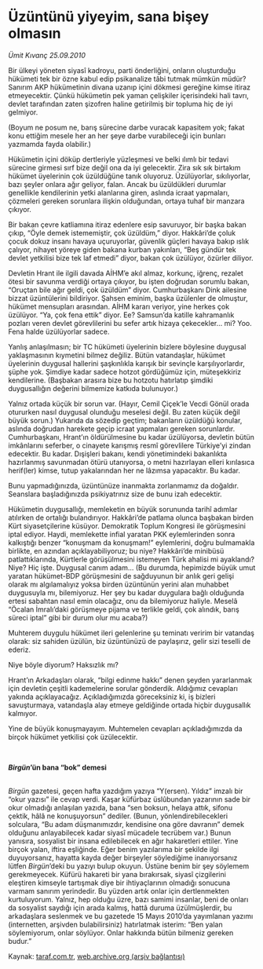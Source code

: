 # Üzüntünü yiyeyim, sana bişey olmasın

*Ümit Kıvanç 25.09.2010*

<div class="yazi"><p>Bir ülkeyi yöneten siyasî kadroyu, parti önderliğini, onların oluşturduğu hükümeti tek bir özne kabul edip psikanalize tâbi tutmak mümkün müdür? Sanırım AKP hükümetinin divana uzanıp içini dökmesi gereğine kimse itiraz etmeyecektir. Çünkü hükümetin pek yaman çelişkiler içerisindeki hali tavrı, devlet tarafından zaten şizofren haline getirilmiş bir topluma hiç de iyi gelmiyor.</p>
<p>(Boyum ne posum ne, barış sürecine darbe vuracak kapasitem yok; fakat konu ettiğim mesele her an her şeye darbe vurabileceği için bunları yazmamda fayda olabilir.)</p>
<p>Hükümetin içini döküp dertleriyle yüzleşmesi ve belki ılımlı bir tedavi sürecine girmesi sırf bize değil ona da iyi gelecektir. Zira sık sık birtakım hükümet üyelerinin çok üzüldüğüne tanık oluyoruz. Üzülüyorlar, sıkılıyorlar, bazı şeyler onlara ağır geliyor, falan. Ancak bu üzüldükleri durumlar genellikle kendilerinin yetki alanlarına giren, aslında icraat yapmaları, çözmeleri gereken sorunlara ilişkin olduğundan, ortaya tuhaf bir manzara çıkıyor.</p>
<p>Bir bakan çevre katliamına itiraz edenlere esip savuruyor, bir başka bakan çıkıp, “Öyle demek istememiştir, çok üzüldüm,” diyor. Hakkâri’de çoluk çocuk dokuz insanı havaya uçuruyorlar, güvenlik güçleri havaya bakıp ıslık çalıyor, nihayet yöreye giden bakana kurban yakınları, “Beş gündür tek devlet yetkilisi bize tek laf etmedi” diyor, bakan çok üzülüyor, özürler diliyor.</p>
<p>Devletin Hrant ile ilgili davada AİHM’e akıl almaz, korkunç, iğrenç, rezalet ötesi bir savunma verdiği ortaya çıkıyor, bu işten doğrudan sorumlu bakan, “Oruçtan bile ağır geldi, çok üzüldüm” diyor. Cumhurbaşkanı Dink ailesine bizzat üzüntülerini bildiriyor. Şahsen eminim, başka üzülenler de olmuştur, hükümet mensupları arasından. AİHM kararı veriyor, yine herkes çok üzülüyor. “Ya, çok fena ettik” diyor. Ee? Samsun’da katille kahramanlık pozları veren devlet görevlilerini bu sefer artık hizaya çekecekler... mi? Yoo. Fena halde üzülüyorlar sadece.</p>
<p>Yanlış anlaşılmasın; bir TC hükümeti üyelerinin bizlere böylesine duygusal yaklaşmasının kıymetini bilmez değiliz. Bütün vatandaşlar, hükümet üyelerinin duygusal hallerini şaşkınlıkla karışık bir sevinçle karşılıyorlardır, şüphe yok. Şimdiye kadar sadece hotzot gördüğümüz için, müteşekkiriz kendilerine. (Başbakan arasıra bize bu hotzotu hatırlatıp şimdiki duygusallığın değerini bilmemize katkıda bulunuyor.)</p>
<p>Yalnız ortada küçük bir sorun var. (Hayır, Cemil Çiçek’le Vecdi Gönül orada otururken nasıl duygusal olunduğu meselesi değil. Bu zaten küçük değil büyük sorun.) Yukarıda da sözedip geçtim; bakanların üzüldüğü konular, aslında doğrudan harekete geçip icraat yapmaları gereken sorunlardır. Cumhurbaşkanı, Hrant’ın öldürülmesine bu kadar üzülüyorsa, devletin bütün imkânlarını seferber, o cinayete karışmış resmî görevlilere Türkiye’yi zindan edecektir. Bu kadar. Dışişleri bakanı, kendi yönetimindeki bakanlıkta hazırlanmış savunmadan ötürü utanıyorsa, o metni hazırlayan elleri kırılasıca herif(ler) kimse, tutup yakalarından her ne lâzımsa yapacaktır. Bu kadar.</p>
<p>Bunu yapmadığınızda, üzüntünüze inanmakta zorlanmamız da doğaldır. Seanslara başladığınızda psikiyatrınız size de bunu izah edecektir.</p>
<p>Hükümetin duygusallığı, memleketin en büyük sorununda tarihî adımlar atılırken de ortalığı bulandırıyor. Hakkâri’de patlama olunca başbakan birden Kürt siyasetçilerine küsüyor. Demokratik Toplum Kongresi ile görüşmesini iptal ediyor. Haydi, memlekette infial yaratan PKK eylemlerinden sonra kalkıştığı benzer “konuşmam da konuşmam!” eylemlerini, doğru bulmamakla birlikte, en azından açıklayabiliyoruz; bu niye? Hakkâri’de minibüsü patlattıklarında, Kürtlerle görüşülmesini istemeyen Türk ahalisi mi ayaklandı? Niye? Hiç işte. Duygusal canım adam... (Bu durumda, hepimizde büyük umut yaratan hükümet-BDP görüşmesini de sağduyunun bir anlık geri gelişi olarak mı algılamalıyız yoksa birden üzüntünün yerini alan muhabbet duygusuyla mı, bilemiyoruz. Her şey bu kadar duygulara bağlı olduğunda ertesi sabahtan nasıl emin olacağız, onu da bilemiyoruz haliyle. Meselâ “Öcalan İmralı’daki görüşmeye pijama ve terlikle geldi, çok alındık, barış süreci iptal” gibi bir durum olur mu acaba?)</p>
<p>Muhterem duygulu hükümet ileri gelenlerine şu teminatı veririm bir vatandaş olarak: siz sahiden üzülün, biz üzüntünüzü de paylaşırız, gelir sizi teselli de ederiz.</p>
<p>Niye böyle diyorum? Haksızlık mı?</p>
<p>Hrant’ın Arkadaşları olarak, “bilgi edinme hakkı” denen şeyden yararlanmak için devletin çeşitli kademelerine sorular gönderdik. Aldığımız cevapları yakında açıklayacağız. Açıkladığımızda göreceksiniz ki, iş bizleri savuşturmaya, vatandaşla alay etmeye geldiğinde ortada hiçbir duygusallık kalmıyor. </p>
<p>Yine de büyük konuşmayayım. Muhtemelen cevapları açıkladığımızda da birçok hükümet yetkilisi çok üzülecektir.</p>
<p><b><i> </i></b></p>
<p><b><i>Birgün</i></b><b>’ün bana “bok” demesi</b></p>
<p><i><br/>Birgün </i>gazetesi, geçen hafta yazdığım yazıya “Y(ersen). Yıldız” imzalı bir “okur yazısı” ile cevap verdi. Kaşar küfürbaz üslûbundan yazarının sade bir okur olmadığı anlaşılan yazıda, bana “sen boksun, helaya attık, sifonu çektik, hâlâ ne konuşuyorsun” dediler. (Bunun, yönlendirebilecekleri solculara, “Bu adam düşmanımızdır, kendisine ona göre davranın” demek olduğunu anlayabilecek kadar siyasî mücadele tecrübem var.) Bunun yanısıra, sosyalist bir insana edilebilecek en ağır hakaretleri ettiler. Yine birçok yalan, iftira eşliğinde. Eğer benim yazılarıma bir şekilde ilgi duyuyorsanız, hayatta kayda değer birşeyler söylediğime inanıyorsanız lütfen <i>Birgün</i>’deki bu yazıyı bulup okuyun. Üstüne benim bir şey söylemem gerekmeyecek. Küfürü hakareti bir yana bırakırsak, siyasî çizgilerini eleştiren kimseyle tartışmak diye bir ihtiyaçlarının olmadığı sonucuna varmam sanırım yerindedir. Bu yüzden artık onlar için dertlenmekten kurtuluyorum. Yalnız, hep olduğu üzre, bazı samimi insanlar, beni de onları da sosyalist saydığı için arada kalmış, hattâ duruma üzülmüşlerdir, bu arkadaşlara seslenmek ve bu gazetede 15 Mayıs 2010’da yayımlanan yazımı (internetten, arşivden bulabilirsiniz) hatırlatmak isterim: “Ben yalan söylemiyorum, onlar söylüyor. Onlar hakkında bütün bilmeniz gereken budur.” </p></div>

Kaynak: [taraf.com.tr](http://www.taraf.com.tr:80/umit-kivanc/makale-uzuntunu-yiyeyim-sana-bisey-olmasin.htm), [web.archive.org (arşiv bağlantısı)](http://web.archive.org/web/20100928085628/http://www.taraf.com.tr:80/umit-kivanc/makale-uzuntunu-yiyeyim-sana-bisey-olmasin.htm)

